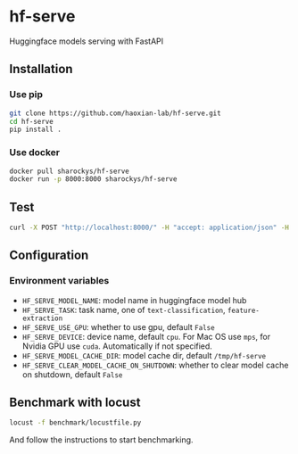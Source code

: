 # hf-serve
Huggingface models serving with FastAPI

## Installation

### Use pip 
```bash
git clone https://github.com/haoxian-lab/hf-serve.git
cd hf-serve
pip install .
```

### Use docker
```bash
docker pull sharockys/hf-serve
docker run -p 8000:8000 sharockys/hf-serve
```

## Test 
```bash
curl -X POST "http://localhost:8000/" -H "accept: application/json" -H "Content-Type: application/json" -d "{\"data\":\"I love you\"}"
```

## Configuration 

### Environment variables
- `HF_SERVE_MODEL_NAME`: model name in huggingface model hub
- `HF_SERVE_TASK`: task name, one of `text-classification`, `feature-extraction`
- `HF_SERVE_USE_GPU`: whether to use gpu, default `False`
- `HF_SERVE_DEVICE`: device name, default `cpu`. For Mac OS use `mps`, for Nvidia GPU use `cuda`. Automatically if not specified.
- `HF_SERVE_MODEL_CACHE_DIR`: model cache dir, default `/tmp/hf-serve`
- `HF_SERVE_CLEAR_MODEL_CACHE_ON_SHUTDOWN`: whether to clear model cache on shutdown, default `False`


## Benchmark with locust 
```bash
locust -f benchmark/locustfile.py
```
And follow the instructions to start benchmarking.